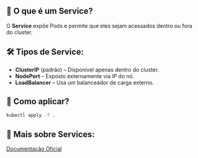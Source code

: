 ## 📌 O que é um Service?
O **Service** expõe Pods e permite que eles sejam acessados dentro ou fora do cluster.

## 🛠 Tipos de Service:
- **ClusterIP** (padrão) – Disponível apenas dentro do cluster.
- **NodePort** – Exposto externamente via IP do nó.
- **LoadBalancer** – Usa um balanceador de carga externo.

## 🚀 Como aplicar?
```sh
kubectl apply -f .
```

## 📖 Mais sobre Services:
[Documentação Oficial](https://kubernetes.io/docs/concepts/services-networking/service/)